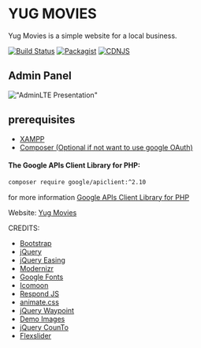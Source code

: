 
# YUG MOVIES

Yug Movies is a simple website for a local business.


[![Build Status](https://img.shields.io/travis/ColorlibHQ/AdminLTE/master.svg)](https://travis-ci.org/ColorlibHQ/AdminLTE)
[![Packagist](https://img.shields.io/packagist/v/almasaeed2010/adminlte.svg)](https://packagist.org/packages/almasaeed2010/adminlte)
[![CDNJS](https://img.shields.io/cdnjs/v/admin-lte.svg)](https://cdnjs.com/libraries/admin-lte)

## Admin Panel

!["AdminLTE Presentation"](https://icecube-eu-829.icedrive.io/thumbnail?p=31qdbiR4jJADcX8pio.H63t5KWRRLJtbkT1z1JyKabPlsj1FROTIaYO_fVdFoGy4HuUkkUUeA_7gVfZJ2aORCvK6OJ6HgLglYnv45wJ0oWp4iN3IHlDyCn8p0gt2ur_h&w=2024&h=2024&m=cropped "AdminLTE Presentation")

## prerequisites

- [XAMPP](https://www.apachefriends.org/index.html)
- [Composer (Optional if not want to use google OAuth)](https://getcomposer.org/download/)

#### The Google APIs Client Library for PHP:
```bash
composer require google/apiclient:^2.10
```
for more information [Google APIs Client Library for PHP](https://github.com/googleapis/google-api-php-client)


Website: [Yug Movies](http://yugmovies.savanpatel.tk/)

CREDITS:

* [Bootstrap](http://getbootstrap.com/)
* [jQuery](http://jquery.com/)
* [jQuery Easing](http://gsgd.co.uk/sandbox/jquery/easing/)
* [Modernizr](http://modernizr.com/)
* [Google Fonts](https://www.google.com/fonts/)
* [Icomoon](https://icomoon.io/app/)
* [Respond JS](https://github.com/scottjehl/Respond/blob/master/LICENSE-MIT)
* [animate.css](http://daneden.me/animate)
* [jQuery Waypoint](https://github.com/imakewebthings/waypoints/blog/master/licenses.txt)
* [Demo Images](http://blog.gessato.com/)
* [jQuery CounTo](https://github.com/mhuggins/jquery-countTo)
* [Flexslider](http://flexslider.woothemes.com/)
